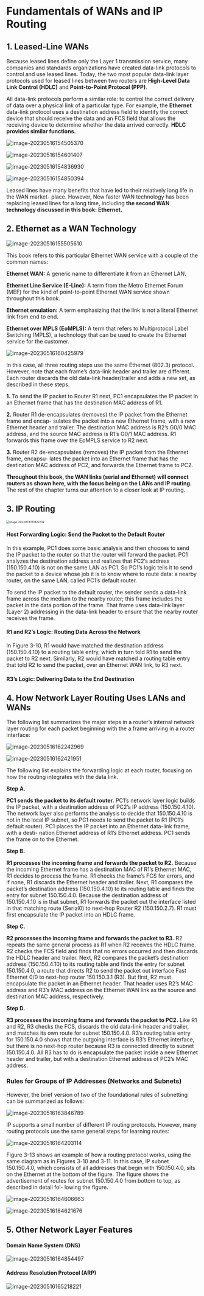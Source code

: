 # **Fundamentals of WANs and IP Routing**

## **1. Leased-Line WANs**

Because leased lines define only the Layer 1 transmission service, many companies and standards organizations have created data-link protocols to control and use leased lines. Today, the two most popular data-link layer protocols used for leased lines between two routers are **High-Level Data Link Control (HDLC)** and **Point-to-Point Protocol (PPP)**.

All data-link protocols perform a similar role: to control the correct delivery of data over a physical link of a particular type. For example, the **Ethernet** data-link protocol uses a destination address field to identify the correct device that should receive the data and an FCS field that allows the receiving device to determine whether the data arrived correctly. **HDLC provides similar functions.**

![image-20230516154505370](images/image-20230516154505370.png)

![image-20230516154601407](images/image-20230516154601407.png)



![image-20230516154836930](images/image-20230516154836930.png)

![image-20230516154850394](images/image-20230516154850394.png)

Leased lines have many benefits that have led to their relatively long life in the WAN market- place. However, New faster WAN technology has been replacing leased lines for a long time, including **the second WAN technology discussed in this book: Ethernet.**

## **2. Ethernet as a WAN Technology**

![image-20230516155505610](images/image-20230516155505610.png)

This book refers to this particular Ethernet WAN service with a couple of the common names: 

**Ethernet WAN:** A generic name to differentiate it from an Ethernet LAN.

**Ethernet Line Service (E-Line):** A term from the Metro Ethernet Forum (MEF) for the kind of point-to-point Ethernet WAN service shown throughout this book.

**Ethernet emulation:** A term emphasizing that the link is not a literal Ethernet link from end to end.

**Ethernet over MPLS (EoMPLS):** A term that refers to Multiprotocol Label Switching (MPLS), a technology that can be used to create the Ethernet service for the customer.

![image-20230516160425979](images/image-20230516160425979.png)

In this case, all three routing steps use the same Ethernet (802.3) protocol. However, note that each frame’s data-link header and trailer are different. Each router discards the old data-link header/trailer and adds a new set, as described in these steps.

**1.** To send the IP packet to Router R1 next, PC1 encapsulates the IP packet in an Ethernet frame that has the destination MAC address of R1.

**2.** Router R1 de-encapsulates (removes) the IP packet from the Ethernet frame and encap- sulates the packet into a new Ethernet frame, with a new Ethernet header and trailer. The destination MAC address is R2’s G0/0 MAC address, and the source MAC address is R1’s G0/1 MAC address. R1 forwards this frame over the EoMPLS service to R2 next.

**3.** Router R2 de-encapsulates (removes) the IP packet from the Ethernet frame, encapsu- lates the packet into an Ethernet frame that has the destination MAC address of PC2, and forwards the Ethernet frame to PC2.

**Throughout this book, the WAN links (serial and Ethernet) will connect routers as shown here, with the focus being on the LANs and IP routing.** The rest of the chapter turns our attention to a closer look at IP routing.

## **3. IP Routing**

<img src="images/image-20230516161822709.png" alt="image-20230516161822709" style="zoom:50%;" />

#### Host Forwarding Logic: Send the Packet to the Default Router

In this example, PC1 does some basic analysis and then chooses to send the IP packet to the router so that the router will forward the packet. PC1 analyzes the destination address and realizes that PC2’s address (150.150.4.10) is not on the same LAN as PC1. So PC1’s logic tells it to send the packet to a device whose job it is to know where to route data: a nearby router, on the same LAN, called PC1’s default router.

To send the IP packet to the default router, the sender sends a data-link frame across the medium to the nearby router; this frame includes the packet in the data portion of the frame. That frame uses data-link layer (Layer 2) addressing in the data-link header to ensure that the nearby router receives the frame.

#### R1 and R2’s Logic: Routing Data Across the Network

In Figure 3-10, R1 would have matched the destination address (150.150.4.10) to a routing table entry, which in turn told R1 to send the packet to R2 next. Similarly, R2 would have matched a routing table entry that told R2 to send the packet, over an Ethernet WAN link, to R3 next.

#### R3’s Logic: Delivering Data to the End Destination



## **4. How Network Layer Routing Uses LANs and WANs**

The following list summarizes the major steps in a router’s internal network layer routing for each packet beginning with the a frame arriving in a router interface:

![image-20230516162242969](images/image-20230516162242969.png)

![image-20230516162421951](images/image-20230516162421951.png)

The following list explains the forwarding logic at each router, focusing on how the routing integrates with the data link.

**Step A.**

**PC1 sends the packet to its default router.** PC1’s network layer logic builds the IP packet, with a destination address of PC2’s IP address (150.150.4.10). The network layer also performs the analysis to decide that 150.150.4.10 is not in the local IP subnet, so PC1 needs to send the packet to R1 (PC1’s default router). PC1 places the IP packet into an Ethernet data-link frame, with a desti- nation Ethernet address of R1’s Ethernet address. PC1 sends the frame on to the Ethernet.

**Step B.**

**R1 processes the incoming frame and forwards the packet to R2.** Because the incoming Ethernet frame has a destination MAC of R1’s Ethernet MAC, R1 decides to process the frame. R1 checks the frame’s FCS for errors, and if none, R1 discards the Ethernet header and trailer. Next, R1 compares the packet’s destination address (150.150.4.10) to its routing table and finds the entry for subnet 150.150.4.0. Because the destination address of 150.150.4.10 is in that subnet, R1 forwards the packet out the interface listed in that matching route (Serial0) to next-hop Router R2 (150.150.2.7). R1 must first encapsulate the IP packet into an HDLC frame.

**Step C.**

**R2 processes the incoming frame and forwards the packet to R3.** R2 repeats the same general process as R1 when R2 receives the HDLC frame. R2 checks the FCS field and finds that no errors occurred and then discards the HDLC header and trailer. Next, R2 compares the packet’s destination address (150.150.4.10) to its routing table and finds the entry for subnet 150.150.4.0, a route that directs R2 to send the packet out interface Fast Ethernet 0/0 to next-hop router 150.150.3.1 (R3). But first, R2 must encapsulate the packet
 in an Ethernet header. That header uses R2’s MAC address and R3’s MAC address on the Ethernet WAN link as the source and destination MAC address, respectively.

**Step D.**

**R3 processes the incoming frame and forwards the packet to PC2.** Like R1 and R2, R3 checks the FCS, discards the old data-link header and trailer, and matches its own route for subnet 150.150.4.0. R3’s routing table entry for 150.150.4.0 shows that the outgoing interface is R3’s Ethernet interface, but there is no next-hop router because R3 is connected directly to subnet 150.150.4.0. All R3 has to do is encapsulate the packet inside a new Ethernet header and trailer, but with a destination Ethernet address of PC2’s MAC address.

### Rules for Groups of IP Addresses (Networks and Subnets)

However, the brief version of two of the foundational rules of subnetting can be summarized as follows:

![image-20230516163846789](images/image-20230516163846789.png)

IP supports a small number of different IP routing protocols. However, many routing protocols use the same general steps for learning routes:

![image-20230516164203114](images/image-20230516164203114.png)

Figure 3-13 shows an example of how a routing protocol works, using the same diagram as in Figures 3-10 and 3-11. In this case, IP subnet 150.150.4.0, which consists of all addresses that begin with 150.150.4.0, sits on the Ethernet at the bottom of the figure. The figure shows the advertisement of routes for subnet 150.150.4.0 from bottom to top, as described in detail fol- lowing the figure.

![image-20230516164606663](images/image-20230516164606663.png)

![image-20230516164621676](images/image-20230516164621676.png)

## **5. Other Network Layer Features**

#### Domain Name System (DNS)

![image-20230516164854497](images/image-20230516164854497.png)

#### Address Resolution Protocol (ARP)

![image-20230516165218221](images/image-20230516165218221.png)